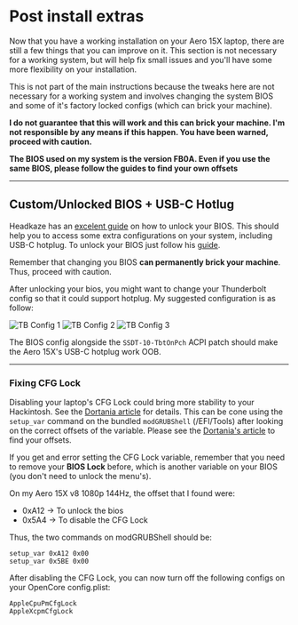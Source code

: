 # Post install extras

Now that you have a working installation on your Aero 15X laptop, there are still a few things that you can improve on it. This section is not necessary for a working system, but will help fix small issues and you'll have some more flexibility on your installation.

This is not part of the main instructions because the tweaks here are not necessary for a working system and involves changing the system BIOS and some of it's factory locked configs (which can brick your machine). 

**I do not guarantee that this will work and this can brick your machine. I'm not responsible by any means if this happen. You have been warned, proceed with caution.**

**The BIOS used on my system is the version FB0A. Even if you use the same BIOS, please follow the guides to find your own offsets**

---
## Custom/Unlocked BIOS + USB-C Hotlug

Headkaze has an [excelent guide](https://www.bios-mods.com/forum/Thread-Gigabyte-Aero-15-v8-FB0A-BIOS-Unlocked) on how to unlock your BIOS. This should help you to access some extra configurations on your system, including USB-C hotplug. To unlock your BIOS just follow his [guide](https://www.bios-mods.com/forum/Thread-Gigabyte-Aero-15-v8-FB0A-BIOS-Unlocked).

Remember that changing you BIOS **can permanently brick your machine**. Thus, proceed with caution.

After unlocking your bios, you might want to change your Thunderbolt config so that it could support hotplug. My suggested configuration is as follow:

![TB Config 1](./images/TBCONFIG1.jpg)
![TB Config 2](./images/TBCONFIG2.jpg)
![TB Config 3](./images/TBCONFIG3.jpg)

The BIOS config alongside the `SSDT-10-TbtOnPch` ACPI patch should make the Aero 15X's USB-C hotplug work OOB.

---

### Fixing CFG Lock 

Disabling your laptop's CFG Lock could bring more stability to your Hackintosh. See the [Dortania article](https://dortania.github.io/OpenCore-Desktop-Guide/extras/msr-lock) for details. This can be cone using the `setup_var` command on the bundled `modGRUBShell` (/EFI/Tools) after looking on the correct offsets of the variable. Please see the [Dortania's article](https://dortania.github.io/OpenCore-Desktop-Guide/extras/msr-lock) to find your offsets.

If you get and error setting the CFG Lock variable, remember that you need to remove your **BIOS Lock** before, which is another variable on your BIOS (you don't need to unlock the menu's).

On my Aero 15X v8 1080p 144Hz, the offset that I found were:
- 0xA12 -> To unlock the bios
- 0x5A4 -> To disable the CFG Lock

Thus, the two commands on modGRUBShell should be:
```
setup_var 0xA12 0x00
setup_var 0x5BE 0x00
```

After disabling the CFG Lock, you can now turn off the following configs on your OpenCore config.plist:

```
AppleCpuPmCfgLock
AppleXcpmCfgLock
```
